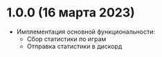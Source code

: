 # 1.0.0 (16 марта 2023)
* Имплементация основной функциональности:
  * Сбор статистики по играм
  * Отправка статистики в дискорд